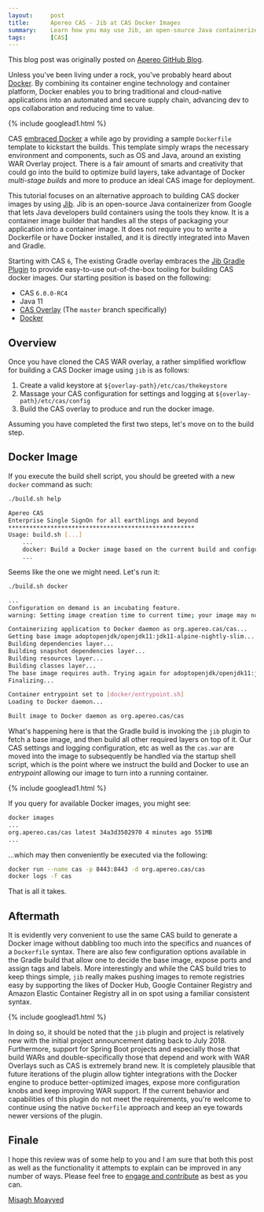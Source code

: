 ```yaml
---
layout:     post
title:      Apereo CAS - Jib at CAS Docker Images
summary:    Learn how you may use Jib, an open-source Java containerizer from Google, and its Gradle plugin to build CAS docker images seamlessly without stepping too deep into scripting Dockerfile commands.
tags:       [CAS]
---
```


<div class="alert alert-success"><i class="far fa-lightbulb"></i> This blog post was originally posted on <a href="https://github.com/apereo/apereo.github.io">Apereo GitHub Blog</a>.</div>

Unless you've been living under a rock, you've probably heard about [Docker](https://www.docker.com/). By combining its container engine technology and container platform, Docker enables you to bring traditional and cloud-native applications into an automated and secure supply chain, advancing dev to ops collaboration and reducing time to value.

{% include googlead1.html  %}

CAS [embraced Docker](https://github.com/apereo/cas-webapp-docker) a while ago by providing a sample `Dockerfile` template to kickstart the builds. This template simply wraps the necessary environment and components, such as OS and Java, around an existing WAR Overlay project. There is a fair amount of smarts and creativity that could go into the build to optimize build layers, take advantage of Docker *multi-stage builds* and more to produce an ideal CAS image for deployment.

This tutorial focuses on an alternative approach to building CAS docker images by using [Jib](https://github.com/GoogleContainerTools/jib). Jib is an open-source Java containerizer from Google that lets Java developers build containers using the tools they know. It is a container image builder that handles all the steps of packaging your application into a container image. It does not require you to write a Dockerfile or have Docker installed, and it is directly integrated into Maven and Gradle.

Starting with CAS `6`, The existing Gradle overlay embraces the [Jib Gradle Plugin](https://github.com/GoogleContainerTools/jib/tree/master/jib-gradle-plugin#quickstart) to provide easy-to-use out-of-the-box tooling for building CAS docker images. Our starting position is based on the following:

- CAS `6.0.0-RC4`
- Java 11
- [CAS Overlay](https://github.com/apereo/cas-overlay-template) (The `master` branch specifically)
- [Docker](https://www.docker.com/get-started)


## Overview

Once you have cloned the CAS WAR overlay, a rather simplified workflow for building a CAS Docker image using `jib` is as follows:

1. Create a valid keystore at `${overlay-path}/etc/cas/thekeystore`
2. Massage your CAS configuration for settings and logging at `${overlay-path}/etc/cas/config`
3. Build the CAS overlay to produce and run the docker image.

Assuming you have completed the first two steps, let's move on to the build step.

## Docker Image

If you execute the build shell script, you should be greeted with a new `docker` command as such:

```bash
./build.sh help

Apereo CAS
Enterprise Single SignOn for all earthlings and beyond
*****************************************************
Usage: build.sh [...]
    ...
    docker: Build a Docker image based on the current build and configuration
    ...
```

Seems like the one we might need. Let's run it:

```bash
./build.sh docker

...
Configuration on demand is an incubating feature.
warning: Setting image creation time to current time; your image may not be reproducible.

Containerizing application to Docker daemon as org.apereo.cas/cas...
Getting base image adoptopenjdk/openjdk11:jdk11-alpine-nightly-slim...
Building dependencies layer...
Building snapshot dependencies layer...
Building resources layer...
Building classes layer...
The base image requires auth. Trying again for adoptopenjdk/openjdk11:jdk11-alpine-nightly-slim...
Finalizing...

Container entrypoint set to [docker/entrypoint.sh]
Loading to Docker daemon...

Built image to Docker daemon as org.apereo.cas/cas
```

What's happening here is that the Gradle build is invoking the `jib` plugin to fetch a base image, and then build all other required layers on top of it. Our CAS settings and logging configuration, etc as well as the `cas.war` are moved into the image to subsequently be handled via the startup shell script, which is the point where we instruct the build and Docker to use an *entrypoint* allowing our image to turn into a running container.

{% include googlead1.html  %}

If you query for available Docker images, you might see:

```bash
docker images
...
org.apereo.cas/cas latest 34a3d3502970 4 minutes ago 551MB
...
```

...which may then conveniently be executed via the following:

```bash
docker run --name cas -p 8443:8443 -d org.apereo.cas/cas
docker logs -f cas
```

That is all it takes.

## Aftermath

It is evidently very convenient to use the same CAS build to generate a Docker image without dabbling too much into the specifics and nuances of a `Dockerfile` syntax. There are also few configuration options available in the Gradle build that allow one to decide the base image, expose ports and assign tags and labels. More interestingly and while the CAS build tries to keep things simple, `jib` really makes pushing images to remote registries easy by supporting the likes of Docker Hub, Google Container Registry and Amazon Elastic Container Registry all in on spot using a familiar consistent syntax.

{% include googlead1.html  %}

In doing so, it should be noted that the `jib` plugin and project is relatively new with the initial project announcement dating back to July 2018. Furthermore, support for Spring Boot projects and especially those that build WARs and double-specifically those that depend and work with WAR Overlays such as CAS is extremely brand new. It is completely plausible that future iterations of the plugin allow tighter integrations with the Docker engine to produce better-optimized images, expose more configuration knobs and keep improving WAR support. If the current behavior and capabilities of this plugin do not meet the requirements, you're welcome to continue using the native `Dockerfile` approach and keep an eye towards newer versions of the plugin.

## Finale

I hope this review was of some help to you and I am sure that both this post as well as the functionality it attempts to explain can be improved in any number of ways. Please feel free to [engage and contribute](https://apereo.github.io/cas/developer/Contributor-Guidelines.html) as best as you can.

[Misagh Moayyed](https://fawnoos.com)
